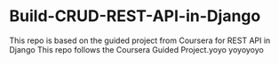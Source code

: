 # Build-CRUD-REST-API-in-Django
This repo is based on the guided project from Coursera for REST API in Django
This repo follows the Coursera Guided Project.yoyo
yoyoyoyo
